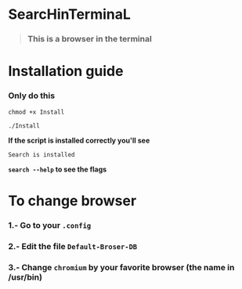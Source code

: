 # SearcHinTerminaL

> ### **This is a browser in the terminal**

# Installation guide

### Only do this

```
chmod +x Install
```

```
./Install
```

**If the script is installed correctly you'll see**


 `Search is installed`
 
 **`search --help` to see the flags**
 
 # To change browser
 
 ### 1.- Go to your `.config`
 
 ### 2.- Edit the file `Default-Broser-DB`
 
 ### 3.- Change `chromium` by your favorite browser (the name in /usr/bin)


